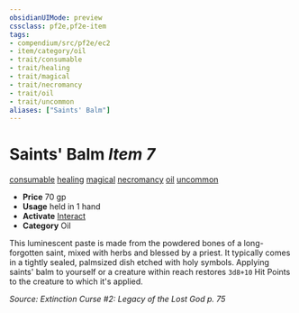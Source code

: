```yaml
---
obsidianUIMode: preview
cssclass: pf2e,pf2e-item
tags:
- compendium/src/pf2e/ec2
- item/category/oil
- trait/consumable
- trait/healing
- trait/magical
- trait/necromancy
- trait/oil
- trait/uncommon
aliases: ["Saints' Balm"]
---
```

# Saints' Balm *Item 7*  
[consumable](../../../rules/traits/consumable.md)  [healing](../../../rules/traits/healing.md)  [magical](../../../rules/traits/magical.md)  [necromancy](../../../rules/traits/necromancy.md)  [oil](../../../rules/traits/oil.md)  [uncommon](../../../rules/traits/uncommon.md)  

- **Price** 70 gp
- **Usage** held in 1 hand
- **Activate** [Interact](../../../rules/actions/interact.md)
- **Category** Oil

This luminescent paste is made from the powdered bones of a long-forgotten saint, mixed with herbs and blessed by a priest. It typically comes in a tightly sealed, palmsized dish etched with holy symbols. Applying saints' balm to yourself or a creature within reach restores `3d8+10` Hit Points to the creature to which it's applied.

*Source: Extinction Curse #2: Legacy of the Lost God p. 75*